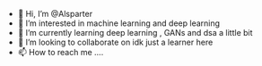 - 👋 Hi, I’m @Alsparter
- 👀 I’m interested in machine learning and deep learning
- 🌱 I’m currently learning deep learning , GANs and dsa a little bit 
- 💞️ I’m looking to collaborate on  idk just a learner here
- 📫 How to reach me ....

<!---
Alsparter/Alsparter is a ✨ special ✨ repository because its `README.md` (this file) appears on your GitHub profile.
You can click the Preview link to take a look at your changes.
--->
